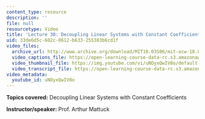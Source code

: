 ```yaml
---
content_type: resource
description: ''
file: null
resourcetype: Video
title: 'Lecture 30: Decoupling Linear Systems with Constant Coefficients'
uid: 33de6d5c-602c-0612-b633-255303b6cd1f
video_files:
  archive_url: http://www.archive.org/download/MIT18.03S06/mit-ocw-18.03-lec30-28apr2003-220k.mp4
  video_captions_file: https://open-learning-course-data-rc.s3.amazonaws.com/18-03-differential-equations-spring-2010/e42b74c579f052079e7da054ca43e01c_uNOyxQwIV8o.vtt
  video_thumbnail_file: https://img.youtube.com/vi/uNOyxQwIV8o/default.jpg
  video_transcript_file: https://open-learning-course-data-rc.s3.amazonaws.com/18-03-differential-equations-spring-2010/0b85a7757e153e1c67dac2fcd031dd2f_uNOyxQwIV8o.pdf
video_metadata:
  youtube_id: uNOyxQwIV8o
---
```


**Topics covered:** Decoupling Linear Systems with Constant Coefficients

**Instructor/speaker:** Prof. Arthur Mattuck